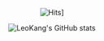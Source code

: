<div align=center>
  
![Hits](https://hits.seeyoufarm.com/api/count/incr/badge.svg?url=https%3A%2F%2Fgithub.com%2FLeoKang)]
  
![LeoKang's GitHub stats](https://github-readme-stats.vercel.app/api?username=LeoKang&show_icons=true&theme=moltack)
  
</div>
